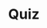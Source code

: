 ---
title: "Quiz"
pass_percentage: 70
type: "test"
questions:
  - id: "q1"
    text: "What does Dapr stand for?"
    type: "single-answer"
    marks: 2
    options:
      - id: "a"
        text: "Distributed Application Runtime"
        is_correct: true
      - id: "b"
        text: "Distributed API Runtime"
      - id: "c"
        text: "Dynamic Application Runtime"
      - id: "d"
        text: "Distributed Application Platform"
  - id: "q2"
    text: "Which capabilities does Dapr provide through its sidecar architecture?"
    type: "multiple-answers"
    marks: 2
    options:
      - id: "a"
        text: "Service invocation"
        is_correct: true
      - id: "b"
        text: "State management"
        is_correct: true
      - id: "c"
        text: "Database administration"
      - id: "d"
        text: "Load balancing"
  - id: "q3"
    text: "Which container orchestration platform does Dapr integrate with?"
    type: "short-answer" 
    marks: 2
    correct_answer: "Kubernetes" 
---
